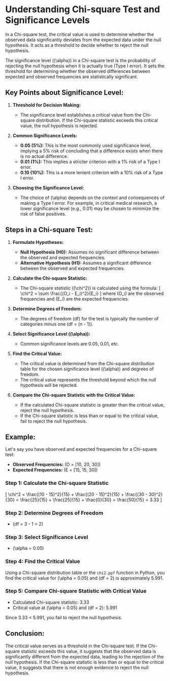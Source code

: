 
# Understanding Chi-square Test and Significance Levels

In a Chi-square test, the critical value is used to determine whether the observed data significantly deviates from the expected data under the null hypothesis. It acts as a threshold to decide whether to reject the null hypothesis.

The significance level (\(\alpha\)) in a Chi-square test is the probability of rejecting the null hypothesis when it is actually true (Type I error). It sets the threshold for determining whether the observed differences between expected and observed frequencies are statistically significant.

## Key Points about Significance Level:

1. **Threshold for Decision Making:**
   - The significance level establishes a critical value from the Chi-square distribution. If the Chi-square statistic exceeds this critical value, the null hypothesis is rejected.

2. **Common Significance Levels:**
   - **0.05 (5%):** This is the most commonly used significance level, implying a 5% risk of concluding that a difference exists when there is no actual difference.
   - **0.01 (1%):** This implies a stricter criterion with a 1% risk of a Type I error.
   - **0.10 (10%):** This is a more lenient criterion with a 10% risk of a Type I error.

3. **Choosing the Significance Level:**
   - The choice of \(\alpha\) depends on the context and consequences of making a Type I error. For example, in critical medical research, a lower significance level (e.g., 0.01) may be chosen to minimize the risk of false positives.

## Steps in a Chi-square Test:

1. **Formulate Hypotheses:**
   - **Null Hypothesis (H0):** Assumes no significant difference between the observed and expected frequencies.
   - **Alternative Hypothesis (H1):** Assumes a significant difference between the observed and expected frequencies.

2. **Calculate the Chi-square Statistic:**
   - The Chi-square statistic (\(\chi^2\)) is calculated using the formula:
     \[
     \chi^2 = \sum \frac{(O_i - E_i)^2}{E_i}
     \]
     where \(O_i\) are the observed frequencies and \(E_i\) are the expected frequencies.

3. **Determine Degrees of Freedom:**
   - The degrees of freedom (df) for the test is typically the number of categories minus one (df = \(n - 1\)).

4. **Select Significance Level (\(\alpha\)):**
   - Common significance levels are 0.05, 0.01, etc.

5. **Find the Critical Value:**
   - The critical value is determined from the Chi-square distribution table for the chosen significance level (\(\alpha\)) and degrees of freedom.
   - The critical value represents the threshold beyond which the null hypothesis will be rejected.

6. **Compare the Chi-square Statistic with the Critical Value:**
   - If the calculated Chi-square statistic is greater than the critical value, reject the null hypothesis.
   - If the Chi-square statistic is less than or equal to the critical value, fail to reject the null hypothesis.

## Example:

Let's say you have observed and expected frequencies for a Chi-square test:

- **Observed Frequencies:** \(O = [10, 20, 30]\)
- **Expected Frequencies:** \(E = [15, 15, 30]\)

### Step 1: Calculate the Chi-square Statistic
\[
\chi^2 = \frac{(10 - 15)^2}{15} + \frac{(20 - 15)^2}{15} + \frac{(30 - 30)^2}{30} = \frac{25}{15} + \frac{25}{15} + \frac{0}{30} = \frac{50}{15} = 3.33
\]

### Step 2: Determine Degrees of Freedom
- \(df = 3 - 1 = 2\)

### Step 3: Select Significance Level
- \(\alpha = 0.05\)

### Step 4: Find the Critical Value
Using a Chi-square distribution table or the `chi2.ppf` function in Python, you find the critical value for \(\alpha = 0.05\) and \(df = 2\) is approximately 5.991.

### Step 5: Compare Chi-square Statistic with Critical Value
- Calculated Chi-square statistic: 3.33
- Critical value at \(\alpha = 0.05\) and \(df = 2\): 5.991

Since 3.33 < 5.991, you fail to reject the null hypothesis.

## Conclusion:
The critical value serves as a threshold in the Chi-square test. If the Chi-square statistic exceeds this value, it suggests that the observed data is significantly different from the expected data, leading to the rejection of the null hypothesis. If the Chi-square statistic is less than or equal to the critical value, it suggests that there is not enough evidence to reject the null hypothesis.
```
